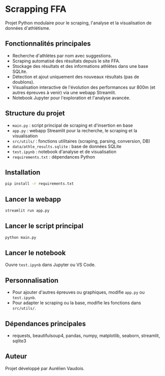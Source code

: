 # Scrapping FFA

Projet Python modulaire pour le scraping, l'analyse et la visualisation de données d'athlétisme.

## Fonctionnalités principales
- Recherche d'athlètes par nom avec suggestions.
- Scraping automatisé des résultats depuis le site FFA.
- Stockage des résultats et des informations athlètes dans une base SQLite.
- Détection et ajout uniquement des nouveaux résultats (pas de doublons).
- Visualisation interactive de l'évolution des performances sur 800m (et autres épreuves à venir) via une webapp Streamlit.
- Notebook Jupyter pour l'exploration et l'analyse avancée.

## Structure du projet
- `main.py` : script principal de scraping et d'insertion en base
- `app.py` : webapp Streamlit pour la recherche, le scraping et la visualisation
- `src/utils/` : fonctions utilitaires (scraping, parsing, conversion, DB)
- `data/athle_results.sqlite` : base de données SQLite
- `test.ipynb` : notebook d'analyse et de visualisation
- `requirements.txt` : dépendances Python

## Installation
```bash
pip install -r requirements.txt
```

## Lancer la webapp
```bash
streamlit run app.py
```

## Lancer le script principal
```bash
python main.py
```

## Lancer le notebook
Ouvre `test.ipynb` dans Jupyter ou VS Code.

## Personnalisation
- Pour ajouter d'autres épreuves ou graphiques, modifie `app.py` ou `test.ipynb`.
- Pour adapter le scraping ou la base, modifie les fonctions dans `src/utils/`.

## Dépendances principales
- requests, beautifulsoup4, pandas, numpy, matplotlib, seaborn, streamlit, sqlite3

## Auteur
Projet développé par Aurélien Vaudois.
